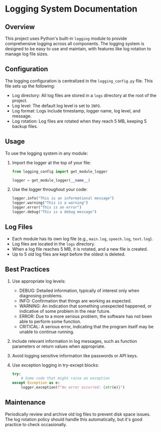 # Logging System Documentation

## Overview

This project uses Python's built-in `logging` module to provide comprehensive logging across all components. The logging system is designed to be easy to use and maintain, with features like log rotation to manage log file sizes.

## Configuration

The logging configuration is centralized in the `logging_config.py` file. This file sets up the following:

- Log directory: All log files are stored in a `logs` directory at the root of the project.
- Log level: The default log level is set to `INFO`.
- Log format: Logs include timestamp, logger name, log level, and message.
- Log rotation: Log files are rotated when they reach 5 MB, keeping 5 backup files.

## Usage

To use the logging system in any module:

1. Import the logger at the top of your file:
   ```python
   from logging_config import get_module_logger

   logger = get_module_logger(__name__)
   ```

2. Use the logger throughout your code:
   ```python
   logger.info("This is an informational message")
   logger.warning("This is a warning")
   logger.error("This is an error")
   logger.debug("This is a debug message")
   ```

## Log Files

- Each module has its own log file (e.g., `main.log`, `speech.log`, `text.log`).
- Log files are located in the `logs` directory.
- When a log file reaches 5 MB, it is rotated, and a new file is created.
- Up to 5 old log files are kept before the oldest is deleted.

## Best Practices

1. Use appropriate log levels:
   - DEBUG: Detailed information, typically of interest only when diagnosing problems.
   - INFO: Confirmation that things are working as expected.
   - WARNING: An indication that something unexpected happened, or indicative of some problem in the near future.
   - ERROR: Due to a more serious problem, the software has not been able to perform some function.
   - CRITICAL: A serious error, indicating that the program itself may be unable to continue running.

2. Include relevant information in log messages, such as function parameters or return values when appropriate.

3. Avoid logging sensitive information like passwords or API keys.

4. Use exception logging in try-except blocks:
   ```python
   try:
       # Some code that might raise an exception
   except Exception as e:
       logger.exception(f"An error occurred: {str(e)}")
   ```

## Maintenance

Periodically review and archive old log files to prevent disk space issues. The log rotation policy should handle this automatically, but it's good practice to check occasionally.